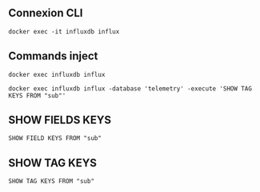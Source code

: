 ## Connexion CLI

```
docker exec -it influxdb influx
```

## Commands inject

```
docker exec influxdb influx
```


```
docker exec influxdb influx -database 'telemetry' -execute 'SHOW TAG KEYS FROM "sub"'
```


## SHOW FIELDS KEYS

```
SHOW FIELD KEYS FROM "sub"
```

## SHOW TAG KEYS

```
SHOW TAG KEYS FROM "sub"
```
